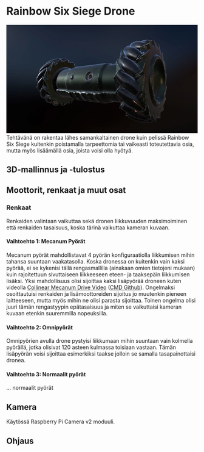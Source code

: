 # Rainbow Six Siege Drone


![Rainbow Six Siege Drone](Images/R6S_Drone.webp)
Tehtävänä on rakentaa lähes samankaltainen drone kuin pelissä Rainbow Six Siege kuitenkin poistamalla tarpeettomia tai vaikeasti toteutettavia osia, mutta myös lisäämällä osia, joista voisi olla hyötyä. 

## 3D-mallinnus ja -tulostus

## Moottorit, renkaat ja muut osat

  ### Renkaat
  Renkaiden valintaan vaikuttaa sekä dronen liikkuvuuden maksimoiminen että renkaiden tasaisuus, koska tärinä vaikuttaa kameran kuvaan.
  
  #### Vaihtoehto 1: Mecanum Pyörät
  Mecanum pyörät mahdollistavat 4 pyörän konfiguraatiolla liikkumisen mihin tahansa suuntaan vaakatasolla. Koska dronessa on kuitenkin vain kaksi pyörää, ei se kykenisi tällä rengasmallilla (ainakaan omien tietojeni mukaan) kuin rajoitettuun sivuttaiseen liikkeeseen eteen- ja taaksepäin liikkumisen lisäksi. 
  Yksi mahdollisuus olisi sijoittaa kaksi lisäpyörää droneen kuten videolla [Collinear Mecanum Drive Video](https://www.youtube.com/watch?v=EG2pka4Bczg) ([CMD Github](https://github.com/matthew-t-watson/CollinearMecanumDrive)). Ongelmaksi osoittautuisi renkaiden ja lisämoottoreiden sijoitus jo muutenkin pieneen laitteeseen, mutta myös mihin ne olisi parasta sijoittaa. Toinen ongelma olisi juuri tämän rengastyypin epätasaisuus ja miten se vaikuttaisi kameran kuvaan etenkin suuremmilla nopeuksilla.

  #### Vaihtoehto 2: Omnipyörät
  Omnipyörien avulla drone pystyisi liikkumaan mihin suuntaan vain kolmella pyörällä, jotka olisivat 120 asteen kulmassa toisiaan vastaan. Tämän lisäpyörän voisi sijoittaa esimerkiksi taakse jolloin se samalla tasapainottaisi dronea. 

  #### Vaihtoehto 3: Normaalit pyörät
  ... normaalit pyörät

## Kamera

Käytössä Raspberry Pi Camera v2 moduuli. 

## Ohjaus
